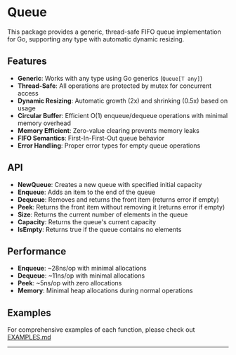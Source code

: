 # Queue

This package provides a generic, thread-safe FIFO queue implementation for Go, supporting any type with automatic dynamic resizing.

## Features

- **Generic**: Works with any type using Go generics (`Queue[T any]`)
- **Thread-Safe**: All operations are protected by mutex for concurrent access
- **Dynamic Resizing**: Automatic growth (2x) and shrinking (0.5x) based on usage
- **Circular Buffer**: Efficient O(1) enqueue/dequeue operations with minimal memory overhead
- **Memory Efficient**: Zero-value clearing prevents memory leaks
- **FIFO Semantics**: First-In-First-Out queue behavior
- **Error Handling**: Proper error types for empty queue operations

## API

- **NewQueue**: Creates a new queue with specified initial capacity
- **Enqueue**: Adds an item to the end of the queue
- **Dequeue**: Removes and returns the front item (returns error if empty)
- **Peek**: Returns the front item without removing it (returns error if empty)
- **Size**: Returns the current number of elements in the queue
- **Capacity**: Returns the queue's current capacity
- **IsEmpty**: Returns true if the queue contains no elements

## Performance

- **Enqueue**: ~28ns/op with minimal allocations
- **Dequeue**: ~11ns/op with minimal allocations  
- **Peek**: ~5ns/op with zero allocations
- **Memory**: Minimal heap allocations during normal operations

## Examples

For comprehensive examples of each function, please check out [EXAMPLES.md](EXAMPLES.md)

---
